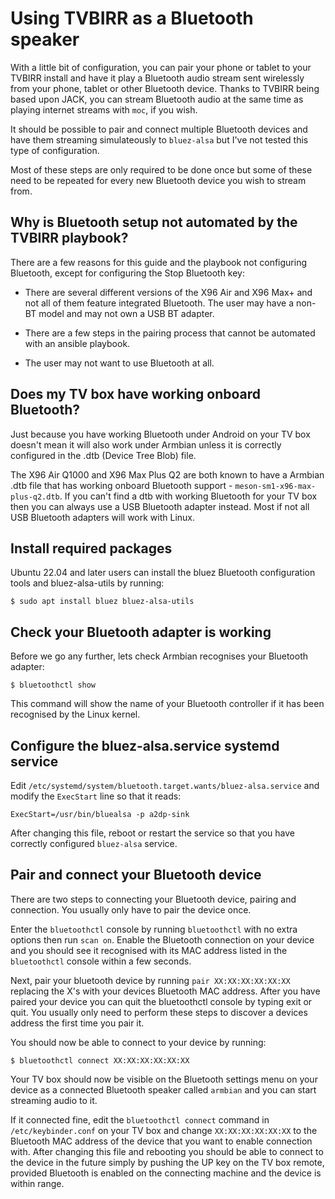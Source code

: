 # Using TVBIRR as a Bluetooth speaker

With a little bit of configuration, you can pair your phone or tablet to your TVBIRR install and have it play a Bluetooth audio stream sent wirelessly from your phone, tablet or other Bluetooth device. Thanks to TVBIRR being based upon JACK, you can stream Bluetooth audio at the same time as playing internet streams with `moc`, if you wish.

It should be possible to pair and connect multiple Bluetooth devices and have them streaming simulateously to `bluez-alsa` but I've not tested this type of configuration.

Most of these steps are only required to be done once but some of these need to be repeated for every new Bluetooth device you wish to stream from.

## Why is Bluetooth setup not automated by the TVBIRR playbook?

There are a few reasons for this guide and the playbook not configuring Bluetooth, except for configuring the Stop Bluetooth key:

* There are several different versions of the X96 Air and X96 Max+ and not all of them feature integrated Bluetooth. The user may have a non-BT model and may not own a USB BT adapter.

* There are a few steps in the pairing process that cannot be automated with an ansible playbook.

* The user may not want to use Bluetooth at all.

## Does my TV box have working onboard Bluetooth?

Just because you have working Bluetooth under Android on your TV box doesn't mean it will also work under Armbian unless it is correctly configured in the .dtb (Device Tree Blob) file.

The X96 Air Q1000 and X96 Max Plus Q2 are both known to have a Armbian .dtb file that has working onboard Bluetooth support - `meson-sm1-x96-max-plus-q2.dtb`. If you can't find a dtb with working Bluetooth for your TV box then you can always use a USB Bluetooth adapter instead. Most if not all USB Bluetooth adapters will work with Linux.

## Install required packages

Ubuntu 22.04 and later users can install the bluez Bluetooth configuration tools and bluez-alsa-utils by running:

```shell
$ sudo apt install bluez bluez-alsa-utils
```

## Check your Bluetooth adapter is working

Before we go any further, lets check Armbian recognises your Bluetooth adapter:

```shell
$ bluetoothctl show
```

This command will show the name of your Bluetooth controller if it has been recognised by the Linux kernel.

## Configure the bluez-alsa.service systemd service

Edit `/etc/systemd/system/bluetooth.target.wants/bluez-alsa.service` and modify the `ExecStart` line so that it reads:

```
ExecStart=/usr/bin/bluealsa -p a2dp-sink
```

After changing this file, reboot or restart the service so that you have correctly configured `bluez-alsa` service.

## Pair and connect your Bluetooth device

There are two steps to connecting your Bluetooth device, pairing and connection. You usually only have to pair the device once.

Enter the `bluetoothctl` console by running `bluetoothctl` with no extra options then run `scan on`. Enable the Bluetooth connection on your device and you should see it recognised with its MAC address listed in the `bluetoothctl` console within a few seconds.

Next, pair your bluetooth device by running `pair XX:XX:XX:XX:XX:XX` replacing the X's with your devices Bluetooth MAC address. After you have paired your device you can quit the bluetoothctl console by typing exit or quit. You usually only need to perform these steps to discover a devices address the first time you pair it.

You should now be able to connect to your device by running:

```shell
$ bluetoothctl connect XX:XX:XX:XX:XX:XX
```

Your TV box should now be visible on the Bluetooth settings menu on your device as a connected Bluetooth speaker called `armbian` and you can start streaming audio to it.

If it connected fine, edit the `bluetoothctl connect` command in `/etc/keybinder.conf` on your TV box and change `XX:XX:XX:XX:XX:XX` to the Bluetooth MAC address of the device that you want to enable connection with. After changing this file and rebooting you should be able to connect to the device in the future simply by pushing the UP key on the TV box remote, provided Bluetooth is enabled on the connecting machine and the device is within range.
